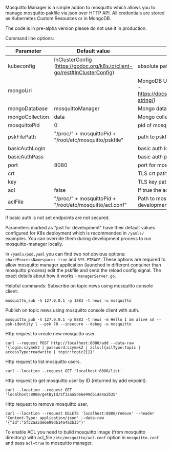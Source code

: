 Mosquitto Manager is a simple addon to mosquitto which allows you to manage mosquitto pskfile via json over HTTP API.
All credentials are stored as Kubernetes Custom Resources or in MongoDB.

The code is in pre-alpha version please do not use it in production.

Command line options:

| Parameter | Default value | Comment |
| --------- | ------------- | ------- |
| kubeconfig | InClusterConfig (https://godoc.org/k8s.io/client-go/rest#InClusterConfig) | absolute path to the kubeconfig file |
| mongoUri |  | MongoDB Uri if empty Kubernetes CRDs are used (details - https://docs.mongodb.com/manual/reference/connection-string/) |
| mongoDatabase | mosquittoManager | Mongo database used to store data|
| mongoCollection | data | Mongo collection used to store data |
| mosquittoPid | 0 | pid of mosquitto process (just for development) |
| pskFilePath | "/proc/" + mosquittoPid + "/root/etc/mosquitto/pskfile" | path to pskfile (just for development) |
| basicAuthLogin |  | basic auth login if empty auth is disabled |
| basicAuthPass |  | basic auth password if empty auth is disabled  |
| port | 8080 | port for mosquitto manager api |
| crt |  | TLS crt path if empty http |
| key |  | TLS key path if empty http |
| acl | false | If true the acls are created and managed |
| aclFile | "/proc/" + mosquittoPid + "/root/etc/mosquitto/acl.conf" | Path to mosquitto acl file if empty and acl=true (just for development) |

if basic auth is not set endpoints are not secured.

Parameters marked as "just for development" have their default values configured for K8s deployment which is recommended 
in `/yamls/` examples. You can override them during development process to run mosquitto-manager locally.  

In `/yamls/pod.yaml` you can find two not obvious options: 
`shareProcessNamespace: true` and `SYS_PTRACE`. These options are required to allow mosquitto manager application 
(launched in different container than mosquitto process) edit the pskfile and send the reload config signal. 
The exact details about how it works - `managerServer.go`. 

Helpful commands:
Subscribe on topic news using mosquitto console client:

`mosquitto_sub -h 127.0.0.1 -p 1883 -t news -u mosquitto`

Publish on topic news using mosquitto console client with auth. 

`mosquitto_pub -h 127.0.0.1 -p 8883 -t news -m Hello I am alive xd --psk-identity l --psk 70 --insecure --debug -u mosquitto`


Http request to create new mosquitto user. 

`curl --request POST http://localhost:8080/add --data-raw '{login:szymek2 | password:szymek2 | acls:[{aclType:topic | accessType:readwrite | topic:topic2}]}'`

Http request to list mosquitto users.

`curl --location --request GET 'localhost:8080/list'`

Http request to get mosquitto user by ID (returned by add enpoint).

`curl --location --request GET 'localhost:8080/getById/5f32aa5de6e99db14a4a2b35'`

Http request to remove mosquitto user.

`curl --location --request DELETE 'localhost:8080/remove' --header 'Content-Type: application/json' --data-raw '{"id":"5f32aa5de6e99db14a4a2b35"}'`

To enable ACL you need to build mosquitto image (from mosquitto directory) 
with acl_file `/etc/mosquitto/acl.conf` option in `mosquitto.conf` and
pass `acl=true` to mosquitto manager. 

